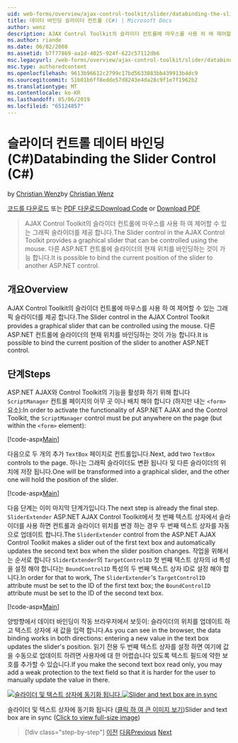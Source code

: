 ```yaml
---
uid: web-forms/overview/ajax-control-toolkit/slider/databinding-the-slider-control-cs
title: 데이터 바인딩 슬라이더 컨트롤 (C#) | Microsoft Docs
author: wenz
description: AJAX Control Toolkit의 슬라이더 컨트롤에 마우스를 사용 하 여 제어할 수 있는 그래픽 슬라이더를 제공 합니다. 현재 positio 바인딩하는 것이 불가능 하는 중...
ms.author: riande
ms.date: 06/02/2008
ms.assetid: b7f77869-aa1d-4025-924f-622c57112db6
msc.legacyurl: /web-forms/overview/ajax-control-toolkit/slider/databinding-the-slider-control-cs
msc.type: authoredcontent
ms.openlocfilehash: 9613b96612c2799c17bd5633083bb439913b4dc9
ms.sourcegitcommit: 51b01b6ff8edde57d8243e4da28c9f1e7f1962b2
ms.translationtype: MT
ms.contentlocale: ko-KR
ms.lasthandoff: 05/06/2019
ms.locfileid: "65124857"
---
```

# <a name="databinding-the-slider-control-c"></a><span data-ttu-id="caed2-104">슬라이더 컨트롤 데이터 바인딩(C#)</span><span class="sxs-lookup"><span data-stu-id="caed2-104">Databinding the Slider Control (C#)</span></span>

<span data-ttu-id="caed2-105">by [Christian Wenz](https://github.com/wenz)</span><span class="sxs-lookup"><span data-stu-id="caed2-105">by [Christian Wenz](https://github.com/wenz)</span></span>

<span data-ttu-id="caed2-106">[코드를 다운로드](http://download.microsoft.com/download/9/3/f/93f8daea-bebd-4821-833b-95205389c7d0/Slider0.cs.zip) 또는 [PDF 다운로드](http://download.microsoft.com/download/2/d/c/2dc10e34-6983-41d4-9c08-f78f5387d32b/slider0CS.pdf)</span><span class="sxs-lookup"><span data-stu-id="caed2-106">[Download Code](http://download.microsoft.com/download/9/3/f/93f8daea-bebd-4821-833b-95205389c7d0/Slider0.cs.zip) or [Download PDF](http://download.microsoft.com/download/2/d/c/2dc10e34-6983-41d4-9c08-f78f5387d32b/slider0CS.pdf)</span></span>

> <span data-ttu-id="caed2-107">AJAX Control Toolkit의 슬라이더 컨트롤에 마우스를 사용 하 여 제어할 수 있는 그래픽 슬라이더를 제공 합니다.</span><span class="sxs-lookup"><span data-stu-id="caed2-107">The Slider control in the AJAX Control Toolkit provides a graphical slider that can be controlled using the mouse.</span></span> <span data-ttu-id="caed2-108">다른 ASP.NET 컨트롤에 슬라이더의 현재 위치를 바인딩하는 것이 가능 합니다.</span><span class="sxs-lookup"><span data-stu-id="caed2-108">It is possible to bind the current position of the slider to another ASP.NET control.</span></span>

## <a name="overview"></a><span data-ttu-id="caed2-109">개요</span><span class="sxs-lookup"><span data-stu-id="caed2-109">Overview</span></span>

<span data-ttu-id="caed2-110">AJAX Control Toolkit의 슬라이더 컨트롤에 마우스를 사용 하 여 제어할 수 있는 그래픽 슬라이더를 제공 합니다.</span><span class="sxs-lookup"><span data-stu-id="caed2-110">The Slider control in the AJAX Control Toolkit provides a graphical slider that can be controlled using the mouse.</span></span> <span data-ttu-id="caed2-111">다른 ASP.NET 컨트롤에 슬라이더의 현재 위치를 바인딩하는 것이 가능 합니다.</span><span class="sxs-lookup"><span data-stu-id="caed2-111">It is possible to bind the current position of the slider to another ASP.NET control.</span></span>

## <a name="steps"></a><span data-ttu-id="caed2-112">단계</span><span class="sxs-lookup"><span data-stu-id="caed2-112">Steps</span></span>

<span data-ttu-id="caed2-113">ASP.NET AJAX와 Control Toolkit의 기능을 활성화 하기 위해 합니다 `ScriptManager` 컨트롤 페이지의 아무 곳 이나 배치 해야 합니다 (하지만 내는 `<form>` 요소):</span><span class="sxs-lookup"><span data-stu-id="caed2-113">In order to activate the functionality of ASP.NET AJAX and the Control Toolkit, the `ScriptManager` control must be put anywhere on the page (but within the `<form>` element):</span></span>

[!code-aspx[Main](databinding-the-slider-control-cs/samples/sample1.aspx)]

<span data-ttu-id="caed2-114">다음으로 두 개의 추가 `TextBox` 페이지로 컨트롤입니다.</span><span class="sxs-lookup"><span data-stu-id="caed2-114">Next, add two `TextBox` controls to the page.</span></span> <span data-ttu-id="caed2-115">하나는 그래픽 슬라이더도 변환 됩니다 및 다른 슬라이더의 위치에 저장 됩니다.</span><span class="sxs-lookup"><span data-stu-id="caed2-115">One will be transformed into a graphical slider, and the other one will hold the position of the slider.</span></span>

[!code-aspx[Main](databinding-the-slider-control-cs/samples/sample2.aspx)]

<span data-ttu-id="caed2-116">다음 단계는 이미 마지막 단계가입니다.</span><span class="sxs-lookup"><span data-stu-id="caed2-116">The next step is already the final step.</span></span> <span data-ttu-id="caed2-117">`SliderExtender` ASP.NET AJAX Control Toolkit에서 첫 번째 텍스트 상자에서 슬라이더를 사용 하면 컨트롤과 슬라이더 위치를 변경 하는 경우 두 번째 텍스트 상자를 자동으로 업데이트 합니다.</span><span class="sxs-lookup"><span data-stu-id="caed2-117">The `SliderExtender` control from the ASP.NET AJAX Control Toolkit makes a slider out of the first text box and automatically updates the second text box when the slider position changes.</span></span> <span data-ttu-id="caed2-118">작업을 위해서는 순서로 합니다 `SliderExtender`의 `TargetControlID` 첫 번째 텍스트 상자의 id 특성을 설정 해야 합니다는 `BoundControlID` 특성의 두 번째 텍스트 상자 ID로 설정 해야 합니다.</span><span class="sxs-lookup"><span data-stu-id="caed2-118">In order for that to work, The `SliderExtender`'s `TargetControlID` attribute must be set to the ID of the first text box; the `BoundControlID` attribute must be set to the ID of the second text box.</span></span>

[!code-aspx[Main](databinding-the-slider-control-cs/samples/sample3.aspx)]

<span data-ttu-id="caed2-119">양방향에서 데이터 바인딩이 작동 브라우저에서 보듯이: 슬라이더의 위치를 업데이트 하 고 텍스트 상자에 새 값을 입력 합니다.</span><span class="sxs-lookup"><span data-stu-id="caed2-119">As you can see in the browser, the data binding works in both directions: entering a new value in the text box updates the slider's position.</span></span> <span data-ttu-id="caed2-120">읽기 전용 두 번째 텍스트 상자를 설정 하면 여기에 값을 수동으로 업데이트 하려면 사용자에 대 한 어렵습니다 있도록 텍스트 필드에 약한 보호를 추가할 수 있습니다.</span><span class="sxs-lookup"><span data-stu-id="caed2-120">If you make the second text box read only, you may add a weak protection to the text field so that it is harder for the user to manually update the value in there.</span></span>

<span data-ttu-id="caed2-121">[![슬라이더 및 텍스트 상자에 동기화 됩니다.](databinding-the-slider-control-cs/_static/image2.png)](databinding-the-slider-control-cs/_static/image1.png)</span><span class="sxs-lookup"><span data-stu-id="caed2-121">[![Slider and text box are in sync](databinding-the-slider-control-cs/_static/image2.png)](databinding-the-slider-control-cs/_static/image1.png)</span></span>

<span data-ttu-id="caed2-122">슬라이더 및 텍스트 상자에 동기화 됩니다 ([클릭 하 여 큰 이미지 보기](databinding-the-slider-control-cs/_static/image3.png))</span><span class="sxs-lookup"><span data-stu-id="caed2-122">Slider and text box are in sync ([Click to view full-size image](databinding-the-slider-control-cs/_static/image3.png))</span></span>

> [!div class="step-by-step"]
> <span data-ttu-id="caed2-123">[이전](using-the-slider-control-with-auto-postback-cs.md)
> [다음](using-the-slider-control-with-auto-postback-vb.md)</span><span class="sxs-lookup"><span data-stu-id="caed2-123">[Previous](using-the-slider-control-with-auto-postback-cs.md)
[Next](using-the-slider-control-with-auto-postback-vb.md)</span></span>
